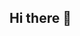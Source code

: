 ## Hi there 👋

<!--
**OumaimA1335/OumaimA1335** is a ✨ _special_ ✨ repository because its `README.md` (this file) appears on your GitHub profile.
# 👋 Hi, I'm Oumaima Chelly

💡 Junior Software Engineer | Mobile, Web & Backend Developer  
🚀 Passionate about building scalable and user-focused applications

## 💻 Tech Stack

💡 Passionate about building impactful apps:
- 📱 Using Flutter for mobile development  
- 🌐 Using Angular / nextJS for modern web interfaces  
- 🔧 Using SpringBoot / Express.js for backend APIs  

## 🧰 Tools & Technologies
- Flutter, Express.js, Java, MySQL 
- GetX, Git, Postman  

## 🧠 AI Interests
- 🤖 Interested in AI integration and building smart AI agents  
- 🧩 Exploring how AI can enhance mobile and web experiences

## 🌍 Projects & Goals
Currently working on a platform to manage in-store advertising campaigns  
Always eager to learn, improve, and collaborate on exciting projects

## 📫 Let's Connect
- LinkedIn: https://linkedin.com/in/oumaimachelly  
- Email: your.email@example.com

---

⭐ Thanks for visiting my profile! Feel free to explore my projects and reach out if you'd like to collaborate.
